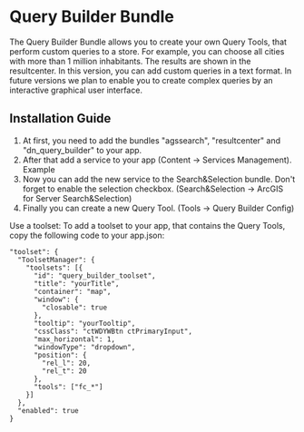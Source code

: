 # Query Builder Bundle
The Query Builder Bundle allows you to create your own Query Tools, that perform custom queries to a store. For example, you can choose all cities with more than 1 million inhabitants. The results are shown in the resultcenter. In this version, you can add custom queries in a text format. In future versions we plan to enable you to create complex queries by an interactive graphical user interface.

Installation Guide
------------------
1. At first, you need to add the bundles "agssearch", "resultcenter" and "dn_query_builder" to your app.
2. After that add a service to your app (Content -> Services Management). Example
3. Now you can add the new service to the Search&Selection bundle. Don't forget to enable the selection checkbox. (Search&Selection -> ArcGIS for Server Search&Selection)
4. Finally you can create a new Query Tool. (Tools -> Query Builder Config)

Use a toolset:
To add a toolset to your app, that contains the Query Tools, copy the following code to your app.json:
```
"toolset": {
  "ToolsetManager": {
    "toolsets": [{
      "id": "query_builder_toolset",
      "title": "yourTitle",
      "container": "map",
      "window": {
        "closable": true
      },
      "tooltip": "yourTooltip",
      "cssClass": "ctWDYWBtn ctPrimaryInput",
      "max_horizontal": 1,
      "windowType": "dropdown",
      "position": {
        "rel_l": 20,
        "rel_t": 20
      },
      "tools": ["fc_*"]
    }]
  },
  "enabled": true
}
```
